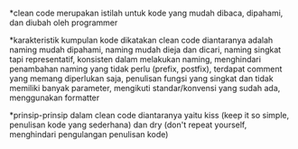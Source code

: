*clean code merupakan istilah untuk kode yang mudah dibaca, dipahami, dan diubah oleh programmer

*karakteristik kumpulan kode dikatakan clean code diantaranya adalah naming mudah dipahami, naming mudah dieja dan dicari, naming singkat tapi representatif, konsisten dalam melakukan naming, menghindari penambahan naming yang tidak perlu (prefix, postfix), terdapat comment yang memang diperlukan saja, penulisan fungsi yang singkat dan tidak memiliki banyak parameter, mengikuti standar/konvensi yang sudah ada, menggunakan formatter

*prinsip-prinsip dalam clean code diantaranya yaitu kiss (keep it so simple, penulisan kode yang sederhana) dan dry (don't repeat yourself, menghindari pengulangan penulisan kode)
